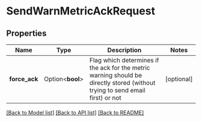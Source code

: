# SendWarnMetricAckRequest

## Properties

Name | Type | Description | Notes
------------ | ------------- | ------------- | -------------
**force_ack** | Option<**bool**> | Flag which determines if the ack for the metric warning should be directly stored (without trying to send email first) or not | [optional]

[[Back to Model list]](../README.md#documentation-for-models) [[Back to API list]](../README.md#documentation-for-api-endpoints) [[Back to README]](../README.md)


